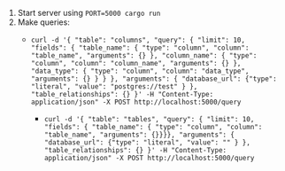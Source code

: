1. Start server using `PORT=5000 cargo run`
2. Make queries:
	- `curl -d '{ "table": "columns", "query": { "limit": 10, "fields": { "table_name": { "type": "column", "column": "table_name", "arguments": {} }, "column_name": { "type": "column", "column": "column_name", "arguments": {} }, "data_type": { "type": "column", "column": "data_type", "arguments": {} } } }, "arguments": { "database_url": {"type": "literal", "value": "postgres://test" } }, "table_relationships": {} }' -H "Content-Type: application/json" -X POST http://localhost:5000/query`

		- `curl -d '{ "table": "tables", "query": { "limit": 10, "fields": { "table_name": { "type": "column", "column": "table_name", "arguments": {}}}}, "arguments": { "database_url": {"type": "literal", "value": "" } }, "table_relationships": {} }' -H "Content-Type: application/json" -X POST http://localhost:5000/query`